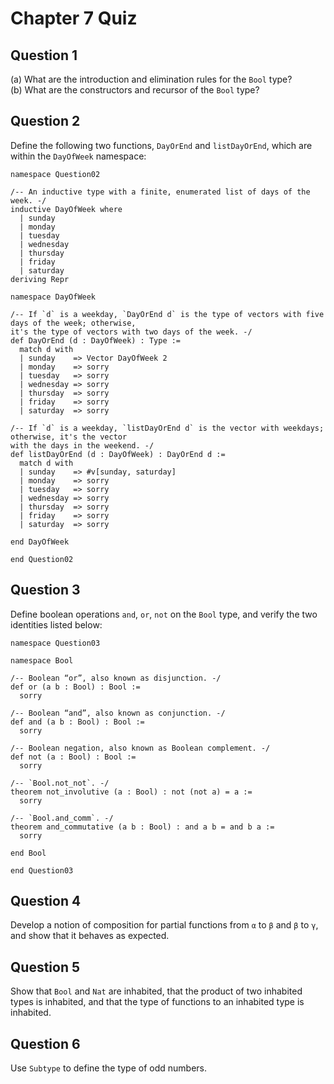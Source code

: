 # Chapter 7 Quiz

## Question 1

\(a\) What are the introduction and elimination rules for the `Bool` type? \
\(b\) What are the constructors and recursor of the `Bool` type?

## Question 2

Define the following two functions, `DayOrEnd` and `listDayOrEnd`, which are
within the `DayOfWeek` namespace:

```lean
namespace Question02

/-- An inductive type with a finite, enumerated list of days of the week. -/
inductive DayOfWeek where
  | sunday
  | monday
  | tuesday
  | wednesday
  | thursday
  | friday
  | saturday
deriving Repr

namespace DayOfWeek

/-- If `d` is a weekday, `DayOrEnd d` is the type of vectors with five days of the week; otherwise,
it's the type of vectors with two days of the week. -/
def DayOrEnd (d : DayOfWeek) : Type :=
  match d with
  | sunday    => Vector DayOfWeek 2
  | monday    => sorry
  | tuesday   => sorry
  | wednesday => sorry
  | thursday  => sorry
  | friday    => sorry
  | saturday  => sorry

/-- If `d` is a weekday, `listDayOrEnd d` is the vector with weekdays; otherwise, it's the vector
with the days in the weekend. -/
def listDayOrEnd (d : DayOfWeek) : DayOrEnd d :=
  match d with
  | sunday    => #v[sunday, saturday]
  | monday    => sorry
  | tuesday   => sorry
  | wednesday => sorry
  | thursday  => sorry
  | friday    => sorry
  | saturday  => sorry

end DayOfWeek

end Question02
```

## Question 3

Define boolean operations `and`, `or`, `not` on the `Bool` type, and verify the
two identities listed below:

```lean
namespace Question03

namespace Bool

/-- Boolean “or”, also known as disjunction. -/
def or (a b : Bool) : Bool :=
  sorry

/-- Boolean “and”, also known as conjunction. -/
def and (a b : Bool) : Bool :=
  sorry

/-- Boolean negation, also known as Boolean complement. -/
def not (a : Bool) : Bool :=
  sorry

/-- `Bool.not_not`. -/
theorem not_involutive (a : Bool) : not (not a) = a :=
  sorry

/-- `Bool.and_comm`. -/
theorem and_commutative (a b : Bool) : and a b = and b a :=
  sorry

end Bool

end Question03
```

## Question 4

Develop a notion of composition for partial functions from `α` to `β` and `β` to
`γ`, and show that it behaves as expected.

## Question 5

Show that `Bool` and `Nat` are inhabited, that the product of two inhabited
types is inhabited, and that the type of functions to an inhabited type is
inhabited.

## Question 6

Use `Subtype` to define the type of odd numbers.
